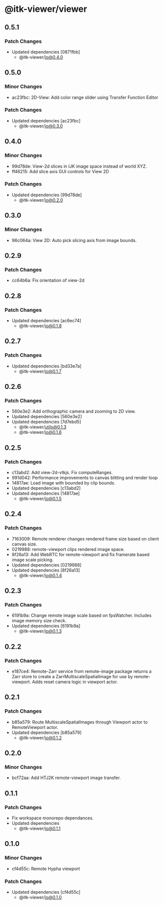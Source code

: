 # @itk-viewer/viewer

## 0.5.1

### Patch Changes

- Updated dependencies [0871fbb]
  - @itk-viewer/io@0.4.0

## 0.5.0

### Minor Changes

- ac23fbc: 2D-View: Add color range slider using Transfer Function Editor

### Patch Changes

- Updated dependencies [ac23fbc]
  - @itk-viewer/io@0.3.0

## 0.4.0

### Minor Changes

- 99d78de: View-2d slices in IJK image space instead of world XYZ.
- ff46215: Add slice axis GUI controls for View 2D

### Patch Changes

- Updated dependencies [99d78de]
  - @itk-viewer/io@0.2.0

## 0.3.0

### Minor Changes

- 96c064a: View 2D: Auto pick slicing axis from image bounds.

## 0.2.9

### Patch Changes

- cc64b6a: Fix orientation of view-2d

## 0.2.8

### Patch Changes

- Updated dependencies [ac6ec74]
  - @itk-viewer/io@0.1.8

## 0.2.7

### Patch Changes

- Updated dependencies [bd33e7a]
  - @itk-viewer/io@0.1.7

## 0.2.6

### Patch Changes

- 560e3e2: Add orthographic camera and zooming to 2D view.
- Updated dependencies [560e3e2]
- Updated dependencies [7d7ebd5]
  - @itk-viewer/utils@0.1.3
  - @itk-viewer/io@0.1.6

## 0.2.5

### Patch Changes

- c13abd2: Add view-2d-vtkjs. Fix computeRanges.
- 991d042: Performance improvements to canvas blitting and render loop
- 14817ae: Load image with bounded by clip bounds.
- Updated dependencies [c13abd2]
- Updated dependencies [14817ae]
  - @itk-viewer/io@0.1.5

## 0.2.4

### Patch Changes

- 7163009: Remote renderer changes rendered frame size based on client canvas size.
- 0219988: remote-viewport clips rendered image space.
- 8f26a13: Add WebRTC for remote-viewport and fix framerate based image scale picking.
- Updated dependencies [0219988]
- Updated dependencies [8f26a13]
  - @itk-viewer/io@0.1.4

## 0.2.3

### Patch Changes

- 6191b9a: Change remote image scale based on fpsWatcher. Includes image memory size check.
- Updated dependencies [6191b9a]
  - @itk-viewer/io@0.1.3

## 0.2.2

### Patch Changes

- e187ce4: Remote-Zarr service from remote-image package returns a Zarr store to create a ZarrMultiscaleSpatialImage for use by remote-viewport. Adds reset camera logic in viewport actor.

## 0.2.1

### Patch Changes

- b85a579: Route MultiscaleSpatialImages through Viewport actor to RemoteViewport actor.
- Updated dependencies [b85a579]
  - @itk-viewer/io@0.1.2

## 0.2.0

### Minor Changes

- bcf72aa: Add HTJ2K remote-viewport image transfer.

## 0.1.1

### Patch Changes

- Fix workspace monorepo dependances.
- Updated dependencies
  - @itk-viewer/io@0.1.1

## 0.1.0

### Minor Changes

- cf4d55c: Remote Hypha viewport

### Patch Changes

- Updated dependencies [cf4d55c]
  - @itk-viewer/io@0.1.0
